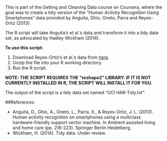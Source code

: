 This is part of the Getting and Cleaning Data course on Coursera, where the goal was to create a tidy version of the “Human Activity Recognition Using Smartphones” data provided by Anguita, Ghio, Oneto, Parra and Reyes-Ortiz (2013).

The R script will take Anguita’s et al.’s data and transform it into a tidy data set, as advocated by Hadley Wickham (2014).

**To use this script:**
1. Download Reyes-Ortiz’s et al.’s data from [here]( https://d396qusza40orc.cloudfront.net/getdata%2Fprojectfiles%2FUCI%20HAR%20Dataset.zip).
2. Unzip the file into your R working directory.
3. Run the R script.

**NOTE: THE SCRIPT REQUIRES THE “reshape2” LIBRARY. IF IT IS NOT CURRENTLY INSTALLED IN R, THE SCRIPT WILL INSTALL IT FOR YOU.**

The output of the script is a tidy data set named “UCI HAR-Tidy.txt”.

##References
* Anguita, D., Ghio, A., Oneto, L., Parra, X., & Reyes-Ortiz, J. L. (2013). Human activity recognition on smartphones using a multiclass hardware-friendly support vector machine. In Ambient assisted living and home care (pp. 216-223). Springer Berlin Heidelberg.
* Wickham, H. (2014). Tidy data. Under review.
